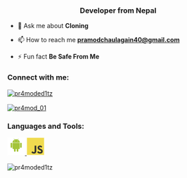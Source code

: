 <h3 align="center">Developer from Nepal</h3>

- 💬 Ask me about **Cloning**

- 📫 How to reach me **pramodchaulagain40@gmail.com**

- ⚡ Fun fact **Be Safe From Me**

<h3 align="left">Connect with me:</h3>

<p align="left">

<a href="https://fb.com/pr4moded1tz" target="blank"><img align="center" src="https://raw.githubusercontent.com/rahuldkjain/github-profile-readme-generator/master/src/images/icons/Social/facebook.svg" alt="pr4moded1tz" height="30" width="40" /></a>

<a href="https://instagram.com/pr4mod_01" target="blank"><img align="center" src="https://raw.githubusercontent.com/rahuldkjain/github-profile-readme-generator/master/src/images/icons/Social/instagram.svg" alt="pr4mod_01" height="30" width="40" /></a>

</p>

<h3 align="left">Languages and Tools:</h3>

<p align="left"> <a href="https://developer.android.com" target="_blank" rel="noreferrer"> <img src="https://raw.githubusercontent.com/devicons/devicon/master/icons/android/android-original-wordmark.svg" alt="android" width="40" height="40"/> </a> <a href="https://developer.mozilla.org/en-US/docs/Web/JavaScript" target="_blank" rel="noreferrer"> <img src="https://raw.githubusercontent.com/devicons/devicon/master/icons/javascript/javascript-original.svg" alt="javascript" width="40" height="40"/> </a> </p>

<p><img align="center" src="https://github-readme-stats.vercel.app/api/top-langs?username=pr4moded1tz&show_icons=true&locale=en&layout=compact" alt="pr4moded1tz" /></p>
